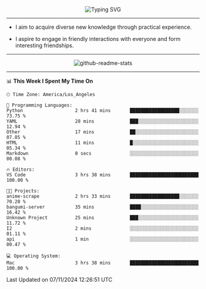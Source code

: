 <p align="center">
  <img src="https://readme-typing-svg.demolab.com?font=Fira+Code&weight=500&size=32&duration=2500&pause=1600&center=true&vCenter=true&random=false&width=1024&height=64&lines=Hi+there+%F0%9F%91%8B;I'm+delighted+you+could+make+it+here+%F0%9F%8E%89;I'm+Harry%2C+a+college+student+still+finding+my+way" alt="Typing SVG" />
</p>


---


- I aim to acquire diverse new knowledge through practical experience.

- I aspire to engage in friendly interactions with everyone and form interesting friendships.


---


<p align="center">
  <img src="https://github-readme-stats.vercel.app/api?username=Harry-Jing&show_icons=true" alt="github-readme-stats"/>
</p>


---

<!--START_SECTION:waka-->
📊 **This Week I Spent My Time On** 

```text
🕑︎ Time Zone: America/Los_Angeles

💬 Programming Languages: 
Python                   2 hrs 41 mins       ██████████████████░░░░░░░   73.75 % 
YAML                     28 mins             ███░░░░░░░░░░░░░░░░░░░░░░   12.94 % 
Other                    17 mins             ██░░░░░░░░░░░░░░░░░░░░░░░   07.85 % 
HTML                     11 mins             █░░░░░░░░░░░░░░░░░░░░░░░░   05.34 % 
Markdown                 0 secs              ░░░░░░░░░░░░░░░░░░░░░░░░░   00.08 % 

🔥 Editors: 
VS Code                  3 hrs 38 mins       █████████████████████████   100.00 % 

🐱‍💻 Projects: 
anime-scrape             2 hrs 33 mins       ██████████████████░░░░░░░   70.20 % 
bangumi-server           35 mins             ████░░░░░░░░░░░░░░░░░░░░░   16.42 % 
Unknown Project          25 mins             ███░░░░░░░░░░░░░░░░░░░░░░   11.72 % 
I2                       2 mins              ░░░░░░░░░░░░░░░░░░░░░░░░░   01.11 % 
api                      1 min               ░░░░░░░░░░░░░░░░░░░░░░░░░   00.47 % 

💻 Operating System: 
Mac                      3 hrs 38 mins       █████████████████████████   100.00 % 
```


 Last Updated on 07/11/2024 12:26:51 UTC
<!--END_SECTION:waka-->
